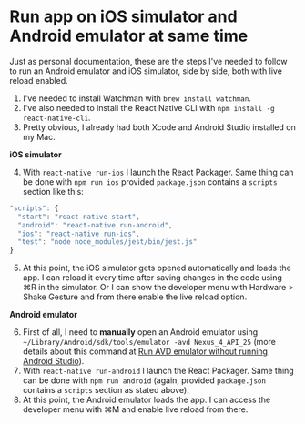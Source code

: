 # Run app on iOS simulator and Android emulator at same time

Just as personal documentation, these are the steps I've needed to follow to run an Android emulator and iOS simulator, side by side, both with live reload enabled.

1. I've needed to install Watchman with `brew install watchman`.
2. I've also needed to install the React Native CLI with `npm install -g react-native-cli`.
3. Pretty obvious, I already had both Xcode and Android Studio installed on my Mac. 

__iOS simulator__

4. With `react-native run-ios` I launch the React Packager. Same thing can be done with `npm run ios` provided `package.json` contains a `scripts` section like this:

```javascript
"scripts": {
  "start": "react-native start",
  "android": "react-native run-android",
  "ios": "react-native run-ios",
  "test": "node node_modules/jest/bin/jest.js"
}
```

5. At this point, the iOS simulator gets opened automatically and loads the app. I can reload it every time after saving changes in the code using ⌘R in the simulator. Or I can show the developer menu with Hardware > Shake Gesture and from there enable the live reload option.

__Android emulator__

6. First of all, I need to __manually__ open an Android emulator using `~/Library/Android/sdk/tools/emulator -avd Nexus_4_API_25` (more details about this command at [Run AVD emulator without running Android Studio](https://github.com/almata/SENotebook/blob/master/Android/run-avd-emulator-without-running-android-studio.md)).
7. With `react-native run-android` I launch the React Packager. Same thing can be done with `npm run android` (again, provided `package.json` contains a `scripts` section as stated above).
8. At this point, the Android emulator loads the app. I can access the developer menu with ⌘M and enable live reload from there.
